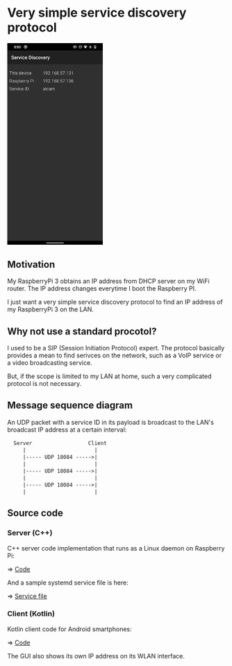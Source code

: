 # Very simple service discovery protocol

<img src="./screenshot_client.png" width=220>

## Motivation

My RaspberryPi 3 obtains an IP address from DHCP server on my WiFi router. The IP address changes everytime I boot the Raspberry PI.

I just want a very simple service discovery protocol to find an IP address of my RaspberryPi 3 on the LAN.

## Why not use a standard procotol?

I used to be a SIP (Session Initiation Protocol) expert. The protocol basically provides a mean to find serivces on the network, such as a VoIP service or a video broadcasting service.

But, if the scope is limited to my LAN at home, such a very complicated protocol is not necessary.

## Message sequence diagram

An UDP packet with a service ID in its payload is broadcast to the LAN's broadcast IP address at a certain interval:

```
  Server                  Client
     |                      |
     |----- UDP 18084 ----->|
     |                      |
     |----- UDP 18084 ----->|
     |                      |
     |----- UDP 18084 ----->|
     |                      |
```

## Source code

### Server (C++)

C++ server code implementation that runs as a Linux daemon on Raspberry Pi:

=> [Code](./server)

And a sample systemd service file is here:

=> [Service file](./systemd)

### Client (Kotlin)

Kotlin client code for Android smartphones:

=> [Code](./client)

The GUI also shows its own IP address on its WLAN interface.

